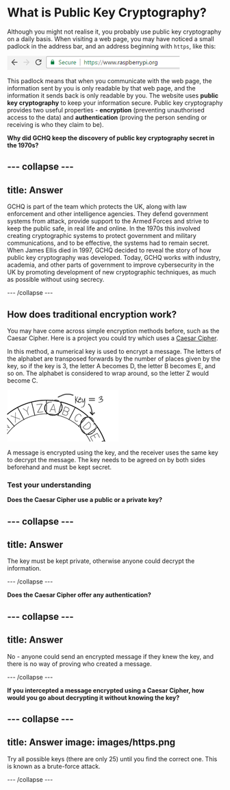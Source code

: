 # What is Public Key Cryptography?

Although you might not realise it, you probably use public key cryptography on a daily basis. When visiting a web page, you may have noticed a small padlock in the address bar, and an address beginning with `https`, like this:

  ![HTTPS webpage](images/https.png)

This padlock means that when you communicate with the web page, the information sent by you is only readable by that web page, and the information it sends back is only readable by you. The website uses **public key cryptography** to keep your information secure. Public key cryptography provides two useful properties - __encryption__ (preventing unauthorised access to the data) and __authentication__ (proving the person sending or receiving is who they claim to be).

**Why did GCHQ keep the discovery of public key cryptography secret in the 1970s?**

--- collapse ---
---
title: Answer
---

GCHQ is part of the team which protects the UK, along with law enforcement and other intelligence agencies. They defend government systems from attack, provide support to the Armed Forces and strive to keep the public safe, in real life and online. In the 1970s this involved creating cryptographic systems to protect government and military communications, and to be effective, the systems had to remain secret. When James Ellis died in 1997, GCHQ decided to reveal the story of how public key cryptography was developed. Today, GCHQ works with industry, academia, and other parts of government to improve cybersecurity in the UK by promoting development of new cryptographic techniques, as much as possible without using secrecy.

--- /collapse ---

## How does traditional encryption work?

You may have come across simple encryption methods before, such as the Caesar Cipher. Here is a project you could try which uses a [Caesar Cipher](https://codeclubprojects.org/en-GB/python/secret-messages/).

In this method, a numerical key is used to encrypt a message. The letters of the alphabet are transposed forwards by the number of places given by the key, so if the key is 3, the letter A becomes D, the letter B becomes E, and so on. The alphabet is considered to wrap around, so the letter Z would become C.

  ![Caesar cipher example](images/messages-wheel-eg.png)

A message is encrypted using the key, and the receiver uses the same key to decrypt the message. The key needs to be agreed on by both sides beforehand and must be kept secret.

### Test your understanding

**Does the Caesar Cipher use a public or a private key?**

--- collapse ---
---
title: Answer
---

The key must be kept private, otherwise anyone could decrypt the information.

--- /collapse ---

**Does the Caesar Cipher offer any authentication?**

--- collapse ---
---
title: Answer
---

No - anyone could send an encrypted message if they knew the key, and there is no way of proving who created a message.

--- /collapse ---

**If you intercepted a message encrypted using a Caesar Cipher, how would you go about decrypting it without knowing the key?**

--- collapse ---
---
title: Answer
image: images/https.png
---

Try all possible keys (there are only 25) until you find the correct one. This is known as a brute-force attack.

--- /collapse ---
